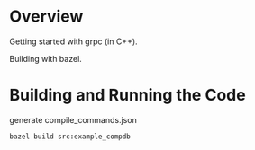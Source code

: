 # Overview
Getting started with grpc (in C++).

Building with bazel.

# Building and Running the Code
generate compile_commands.json

```shell
bazel build src:example_compdb
```

